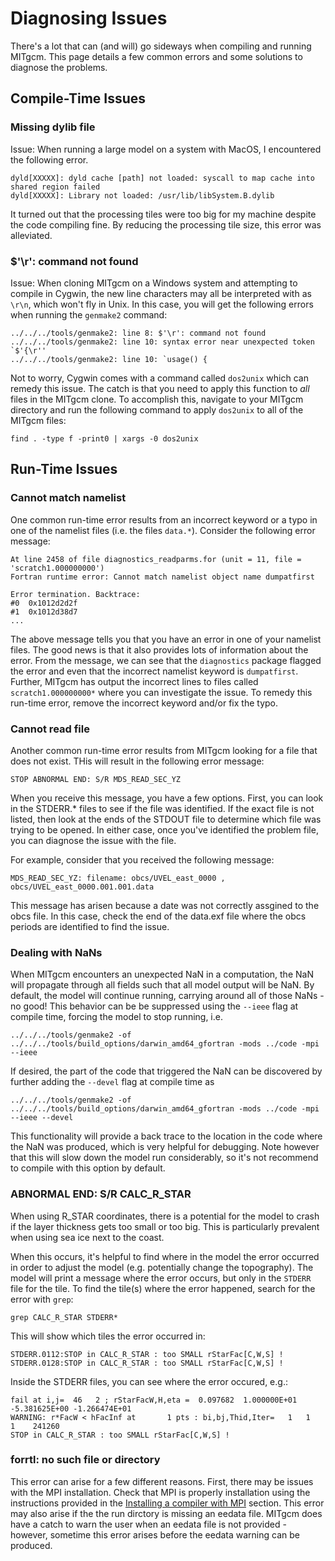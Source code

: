 # Diagnosing Issues

There's a lot that can (and will) go sideways when compiling and running MITgcm. This page details a few common errors and some solutions to diagnose the problems.

## Compile-Time Issues

### Missing dylib file

Issue: When running a large model on a system with MacOS, I encountered the following error.
```
dyld[XXXXX]: dyld cache [path] not loaded: syscall to map cache into shared region failed
dyld[XXXXX]: Library not loaded: /usr/lib/libSystem.B.dylib
```
It turned out that the processing tiles were too big for my machine despite the code compiling fine. By reducing the processing tile size, this error was alleviated.

### $'\r': command not found

Issue: When cloning MITgcm on a Windows system and attempting to compile in Cygwin, the new line characters may all be interpreted with as `\r\n`, which won't fly in Unix. In this case, you will get the following errors when running the `genmake2` command:
```
../../../tools/genmake2: line 8: $'\r': command not found
../../../tools/genmake2: line 10: syntax error near unexpected token `$'{\r''
../../../tools/genmake2: line 10: `usage() {
```

Not to worry, Cygwin comes with a command called `dos2unix` which can remedy this issue. The catch is that you need to apply this function to *all* files in the MITgcm clone. To accomplish this, navigate to your MITgcm directory and run the following command to apply `dos2unix` to all of the MITgcm files:

```
find . -type f -print0 | xargs -0 dos2unix
```

## Run-Time Issues

### Cannot match namelist
One common run-time error results from an incorrect keyword or a typo in one of the namelist files (i.e. the files `data.*`). Consider the following error message:

```
At line 2458 of file diagnostics_readparms.for (unit = 11, file = 'scratch1.000000000')
Fortran runtime error: Cannot match namelist object name dumpatfirst

Error termination. Backtrace:
#0  0x1012d2d2f
#1  0x1012d38d7
...
```

The above message tells you that you have an error in one of your namelist files. The good news is that it also provides lots of information about the error. From the message, we can see that the `diagnostics` package flagged the error and even that the incorrect namelist keyword is `dumpatfirst`. Further, MITgcm has output the incorrect lines to files called `scratch1.000000000*` where you can investigate the issue. To remedy this run-time error, remove the incorrect keyword and/or fix the typo.

### Cannot read file
Another common run-time error results from MITgcm looking for a file that does not exist. THis will result in the following error message:

```
STOP ABNORMAL END: S/R MDS_READ_SEC_YZ
```

When you receive this message, you have a few options. First, you can look in the STDERR.* files to see if the file was identified. If the exact file is not listed, then look at the ends of the STDOUT file to determine which file was trying to be opened. In either case, once you've identified the problem file, you can diagnose the issue with the file.

For example, consider that you received the following message:
```
MDS_READ_SEC_YZ: filename: obcs/UVEL_east_0000 , obcs/UVEL_east_0000.001.001.data
```

This message has arisen because a date was not correctly assgined to the obcs file. In this case, check the end of the data.exf file where the obcs periods are identified to find the issue.

### Dealing with NaNs
When MITgcm encounters an unexpected NaN in a computation, the NaN will propagate through all fields such that all model output will be NaN. By default, the model will continue running, carrying around all of those NaNs - no good! This behavior can be be suppressed using the `--ieee` flag at compile time, forcing the model to stop running, i.e.

```
../../../tools/genmake2 -of ../../../tools/build_options/darwin_amd64_gfortran -mods ../code -mpi --ieee
```

If desired, the part of the code that triggered the NaN can be discovered by further adding the `--devel` flag at compile time as 

```
../../../tools/genmake2 -of ../../../tools/build_options/darwin_amd64_gfortran -mods ../code -mpi --ieee --devel
```

This functionality will provide a back trace to the location in the code where the NaN was produced, which is very helpful for debugging. Note however that this will slow down the model run considerably, so it's not recommend to compile with this option by default.

### ABNORMAL END: S/R CALC_R_STAR

When using R_STAR coordinates, there is a potential for the model to crash if the layer thickness gets too small or too big. This is particularly prevalent when using sea ice next to the coast.

When this occurs, it's helpful to find where in the model the error occurred in order to adjust the model (e.g. potentially change the topography). The model will print a message where the error occurs, but only in the `STDERR` file for the tile. To find the tile(s) where the error happened, search for the error with `grep`:

```
grep CALC_R_STAR STDERR*
```
This will show which tiles the error occurred in:
```
STDERR.0112:STOP in CALC_R_STAR : too SMALL rStarFac[C,W,S] !
STDERR.0128:STOP in CALC_R_STAR : too SMALL rStarFac[C,W,S] !
```
Inside the STDERR files, you can see where the error occured, e.g.:
```
fail at i,j=  46   2 ; rStarFacW,H,eta =  0.097682  1.000000E+01 -5.381625E+00 -1.266474E+01
WARNING: r*FacW < hFacInf at       1 pts : bi,bj,Thid,Iter=   1   1   1    241260
STOP in CALC_R_STAR : too SMALL rStarFac[C,W,S] !
```

### forrtl: no such file or directory
This error can arise for a few different reasons. First, there may be issues with the MPI installation. Check that MPI is properly installation using the instructions provided in the [Installing a compiler with MPI](https://profmikewood.github.io/ocean_modeling_book/getting_started/installing_compiler_and_mpi.html) section. This error may also arise if the the run dirctory is missing an eedata file. MITgcm does have a catch to warn the user when an eedata file is not provided - however, sometime this error arises before the eedata warning can be produced.


